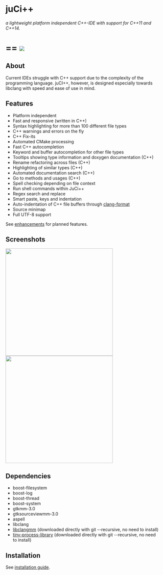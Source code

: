 # juCi++
###### a lightweight platform independent C++-IDE with support for C++11 and C++14.
==
<img src="https://github.com/eidheim/jucipp/blob/master/docs/images/screenshot3.png"/>
==
## About
Current IDEs struggle with C++ support due to the complexity of
the programming language. juCI++, however, is designed especially 
towards libclang with speed and ease of use in mind. 

## Features
* Platform independent
* Fast and responsive (written in C++)
* Syntax highlighting for more than 100 different file types
* C++ warnings and errors on the fly
* C++ Fix-its
* Automated CMake processing
* Fast C++ autocompletion
* Keyword and buffer autocompletion for other file types
* Tooltips showing type information and doxygen documentation (C++)
* Rename refactoring across files (C++)
* Highlighting of similar types (C++)
* Automated documentation search (C++)
* Go to methods and usages (C++)
* Spell checking depending on file context
* Run shell commands within JuCi++
* Regex search and replace
* Smart paste, keys and indentation
* Auto-indentation of C++ file buffers through [clang-format](http://clang.llvm.org/docs/ClangFormat.html)
* Source minimap
* Full UTF-8 support

See [enhancements](https://github.com/cppit/jucipp/labels/enhancement) for planned features.

## Screenshots
<img src="https://github.com/eidheim/jucipp/blob/master/docs/images/screenshot1.png" width="350"/>
<img src="https://github.com/eidheim/jucipp/blob/master/docs/images/screenshot2.png" width="350"/>

## Dependencies
* boost-filesystem
* boost-log
* boost-thread
* boost-system
* gtkmm-3.0
* gtksourceviewmm-3.0
* aspell
* libclang
* [libclangmm](http://github.com/cppit/libclangmm/) (downloaded directly with git --recursive, no need to install)
* [tiny-process-library](http://github.com/eidheim/tiny-process-library/) (downloaded directly with git --recursive, no need to install)

## Installation
See [installation guide](http://github.com/cppit/jucipp/blob/master/docs/install.md).
